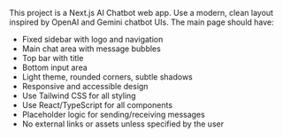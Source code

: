 <!-- Use this file to provide workspace-specific custom instructions to Copilot. For more details, visit https://code.visualstudio.com/docs/copilot/copilot-customization#_use-a-githubcopilotinstructionsmd-file -->

This project is a Next.js AI Chatbot web app. Use a modern, clean layout inspired by OpenAI and Gemini chatbot UIs. The main page should have:
- Fixed sidebar with logo and navigation
- Main chat area with message bubbles
- Top bar with title
- Bottom input area
- Light theme, rounded corners, subtle shadows
- Responsive and accessible design
- Use Tailwind CSS for all styling
- Use React/TypeScript for all components
- Placeholder logic for sending/receiving messages
- No external links or assets unless specified by the user

